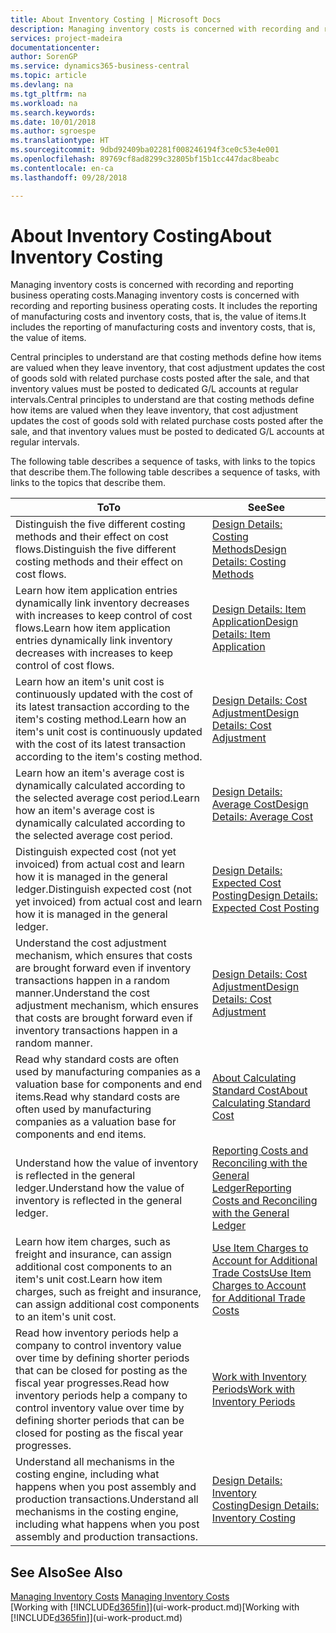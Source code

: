 ```yaml
---
title: About Inventory Costing | Microsoft Docs
description: Managing inventory costs is concerned with recording and reporting business operating costs. It includes the reporting of manufacturing costs and inventory costs, that is, the value of items.
services: project-madeira
documentationcenter: 
author: SorenGP
ms.service: dynamics365-business-central
ms.topic: article
ms.devlang: na
ms.tgt_pltfrm: na
ms.workload: na
ms.search.keywords: 
ms.date: 10/01/2018
ms.author: sgroespe
ms.translationtype: HT
ms.sourcegitcommit: 9dbd92409ba02281f008246194f3ce0c53e4e001
ms.openlocfilehash: 89769cf8ad8299c32805bf15b1cc447dac8beabc
ms.contentlocale: en-ca
ms.lasthandoff: 09/28/2018

---
```

# <a name="about-inventory-costing"></a><span data-ttu-id="83e65-104">About Inventory Costing</span><span class="sxs-lookup"><span data-stu-id="83e65-104">About Inventory Costing</span></span>
<span data-ttu-id="83e65-105">Managing inventory costs is concerned with recording and reporting business operating costs.</span><span class="sxs-lookup"><span data-stu-id="83e65-105">Managing inventory costs is concerned with recording and reporting business operating costs.</span></span> <span data-ttu-id="83e65-106">It includes the reporting of manufacturing costs and inventory costs, that is, the value of items.</span><span class="sxs-lookup"><span data-stu-id="83e65-106">It includes the reporting of manufacturing costs and inventory costs, that is, the value of items.</span></span>  

 <span data-ttu-id="83e65-107">Central principles to understand are that costing methods define how items are valued when they leave inventory, that cost adjustment updates the cost of goods sold with related purchase costs posted after the sale, and that inventory values must be posted to dedicated G/L accounts at regular intervals.</span><span class="sxs-lookup"><span data-stu-id="83e65-107">Central principles to understand are that costing methods define how items are valued when they leave inventory, that cost adjustment updates the cost of goods sold with related purchase costs posted after the sale, and that inventory values must be posted to dedicated G/L accounts at regular intervals.</span></span>  

 <span data-ttu-id="83e65-108">The following table describes a sequence of tasks, with links to the topics that describe them.</span><span class="sxs-lookup"><span data-stu-id="83e65-108">The following table describes a sequence of tasks, with links to the topics that describe them.</span></span>   

|<span data-ttu-id="83e65-109">**To**</span><span class="sxs-lookup"><span data-stu-id="83e65-109">**To**</span></span>|<span data-ttu-id="83e65-110">**See**</span><span class="sxs-lookup"><span data-stu-id="83e65-110">**See**</span></span>|  
|------------|-------------|  
|<span data-ttu-id="83e65-111">Distinguish the five different costing methods and their effect on cost flows.</span><span class="sxs-lookup"><span data-stu-id="83e65-111">Distinguish the five different costing methods and their effect on cost flows.</span></span>|[<span data-ttu-id="83e65-112">Design Details: Costing Methods</span><span class="sxs-lookup"><span data-stu-id="83e65-112">Design Details: Costing Methods</span></span>](design-details-costing-methods.md)|  
|<span data-ttu-id="83e65-113">Learn how item application entries dynamically link inventory decreases with increases to keep control of cost flows.</span><span class="sxs-lookup"><span data-stu-id="83e65-113">Learn how item application entries dynamically link inventory decreases with increases to keep control of cost flows.</span></span>|[<span data-ttu-id="83e65-114">Design Details: Item Application</span><span class="sxs-lookup"><span data-stu-id="83e65-114">Design Details: Item Application</span></span>](design-details-item-application.md)|  
|<span data-ttu-id="83e65-115">Learn how an item's unit cost is continuously updated with the cost of its latest transaction according to the item's costing method.</span><span class="sxs-lookup"><span data-stu-id="83e65-115">Learn how an item's unit cost is continuously updated with the cost of its latest transaction according to the item's costing method.</span></span>|[<span data-ttu-id="83e65-116">Design Details: Cost Adjustment</span><span class="sxs-lookup"><span data-stu-id="83e65-116">Design Details: Cost Adjustment</span></span>](design-details-cost-adjustment.md)|  
|<span data-ttu-id="83e65-117">Learn how an item's average cost is dynamically calculated according to the selected average cost period.</span><span class="sxs-lookup"><span data-stu-id="83e65-117">Learn how an item's average cost is dynamically calculated according to the selected average cost period.</span></span>|[<span data-ttu-id="83e65-118">Design Details: Average Cost</span><span class="sxs-lookup"><span data-stu-id="83e65-118">Design Details: Average Cost</span></span>](design-details-average-cost.md)|  
|<span data-ttu-id="83e65-119">Distinguish expected cost (not yet invoiced) from actual cost and learn how it is managed in the general ledger.</span><span class="sxs-lookup"><span data-stu-id="83e65-119">Distinguish expected cost (not yet invoiced) from actual cost and learn how it is managed in the general ledger.</span></span>|[<span data-ttu-id="83e65-120">Design Details: Expected Cost Posting</span><span class="sxs-lookup"><span data-stu-id="83e65-120">Design Details: Expected Cost Posting</span></span>](design-details-expected-cost-posting.md)|  
|<span data-ttu-id="83e65-121">Understand the cost adjustment mechanism, which ensures that costs are brought forward even if inventory transactions happen in a random manner.</span><span class="sxs-lookup"><span data-stu-id="83e65-121">Understand the cost adjustment mechanism, which ensures that costs are brought forward even if inventory transactions happen in a random manner.</span></span>|[<span data-ttu-id="83e65-122">Design Details: Cost Adjustment</span><span class="sxs-lookup"><span data-stu-id="83e65-122">Design Details: Cost Adjustment</span></span>](design-details-cost-adjustment.md)|  
|<span data-ttu-id="83e65-123">Read why standard costs are often used by manufacturing companies as a valuation base for components and end items.</span><span class="sxs-lookup"><span data-stu-id="83e65-123">Read why standard costs are often used by manufacturing companies as a valuation base for components and end items.</span></span>|[<span data-ttu-id="83e65-124">About Calculating Standard Cost</span><span class="sxs-lookup"><span data-stu-id="83e65-124">About Calculating Standard Cost</span></span>](finance-about-calculating-standard-cost.md)|  
|<span data-ttu-id="83e65-125">Understand how the value of inventory is reflected in the general ledger.</span><span class="sxs-lookup"><span data-stu-id="83e65-125">Understand how the value of inventory is reflected in the general ledger.</span></span>|[<span data-ttu-id="83e65-126">Reporting Costs and Reconciling with the General Ledger</span><span class="sxs-lookup"><span data-stu-id="83e65-126">Reporting Costs and Reconciling with the General Ledger</span></span>](finance-report-costs-and-reconcile-with-the-general-ledger.md)|  
|<span data-ttu-id="83e65-127">Learn how item charges, such as freight and insurance, can assign additional cost components to an item's unit cost.</span><span class="sxs-lookup"><span data-stu-id="83e65-127">Learn how item charges, such as freight and insurance, can assign additional cost components to an item's unit cost.</span></span>|[<span data-ttu-id="83e65-128">Use Item Charges to Account for Additional Trade Costs</span><span class="sxs-lookup"><span data-stu-id="83e65-128">Use Item Charges to Account for Additional Trade Costs</span></span>](payables-how-assign-item-charges.md)|  
|<span data-ttu-id="83e65-129">Read how inventory periods help a company to control inventory value over time by defining shorter periods that can be closed for posting as the fiscal year progresses.</span><span class="sxs-lookup"><span data-stu-id="83e65-129">Read how inventory periods help a company to control inventory value over time by defining shorter periods that can be closed for posting as the fiscal year progresses.</span></span>|[<span data-ttu-id="83e65-130">Work with Inventory Periods</span><span class="sxs-lookup"><span data-stu-id="83e65-130">Work with Inventory Periods</span></span>](finance-how-to-work-with-inventory-periods.md)|  
|<span data-ttu-id="83e65-131">Understand all mechanisms in the costing engine, including what happens when you post assembly and production transactions.</span><span class="sxs-lookup"><span data-stu-id="83e65-131">Understand all mechanisms in the costing engine, including what happens when you post assembly and production transactions.</span></span>|[<span data-ttu-id="83e65-132">Design Details: Inventory Costing</span><span class="sxs-lookup"><span data-stu-id="83e65-132">Design Details: Inventory Costing</span></span>](design-details-inventory-costing.md)|

## <a name="see-also"></a><span data-ttu-id="83e65-133">See Also</span><span class="sxs-lookup"><span data-stu-id="83e65-133">See Also</span></span>
<span data-ttu-id="83e65-134">[Managing Inventory Costs](finance-manage-inventory-costs.md)  </span><span class="sxs-lookup"><span data-stu-id="83e65-134">[Managing Inventory Costs](finance-manage-inventory-costs.md)  </span></span>  
<span data-ttu-id="83e65-135">[Working with [!INCLUDE[d365fin](includes/d365fin_md.md)]](ui-work-product.md)</span><span class="sxs-lookup"><span data-stu-id="83e65-135">[Working with [!INCLUDE[d365fin](includes/d365fin_md.md)]](ui-work-product.md)</span></span>

